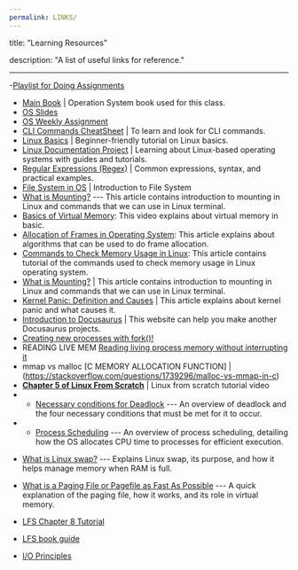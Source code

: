 ```yaml
---
permalink: LINKS/
---
```


title: "Learning Resources"

description: "A list of useful links for reference."

---

-[Playlist for Doing Assignments](https://open.spotify.com/playlist/3Sw3fNrFOBRbFV6W3Yhdqm?si=GeQBnFJQQPOcgY9ByAht1Q)

- [Main Book](https://www.amazon.com/Operating-System-Concepts-Abraham-Silberschatz/dp/111980036X) | Operation System book used for this class.
- [OS Slides](https://docos.vlsm.org/)
- [OS Weekly Assignment](https://demos.vlsm.org/)
- [CLI Commands CheatSheet](https://cheatography.com/davechild/cheat-sheets/linux-command-line/) | To learn and look for CLI commands.
- [Linux Basics](https://youtu.be/CpTfQ-q6MPU) | Beginner-friendly tutorial on Linux basics.
- [Linux Documentation Project](https://www.tldp.org/) | Learning about Linux-based operating systems with guides and tutorials.
- [Regular Expressions (Regex)](https://www.youtube.com/watch?v=bgBWp9EIlMM) | Common expressions, syntax, and practical examples.
- [File System in OS](https://www.geeksforgeeks.org/file-systems-in-operating-system/) | Introduction to File System
- [What is Mounting?](https://unix.stackexchange.com/questions/3192/what-is-meant-by-mounting-a-device-in-linux) --- This article contains introduction to mounting in Linux and commands that we can use in Linux terminal.
- [Basics of Virtual Memory](https://youtu.be/8yO2FBBfaB0?si=um1DuvlOIVSZphpG): This video explains about virtual memory in basic.
- [Allocation of Frames in Operating System](https://www.geeksforgeeks.org/operating-system-allocation-frames/): This article explains about algorithms that can be used to do frame allocation.
- [Commands to Check Memory Usage in Linux](https://phoenixnap.com/kb/linux-commands-check-memory-usage): This article contains tutorial of the commands used to check memory usage in Linux operating system.
- [What is Mounting?](https://unix.stackexchange.com/questions/3192/what-is-meant-by-mounting-a-device-in-linux) | This article contains introduction to mounting in Linux and commands that we can use in Linux terminal.
- [Kernel Panic: Definition and Causes](https://medium.com/@redswitches/kernel-panic-definition-and-causes-9237ab9d2170) | This article explains about kernel panic and what causes it.
- [Introduction to Docusaurus](https://docusaurus.io/docs#:~:text=Docusaurus%20is%20built%20with%20high,providing%20your%20own%20React%20components) | This website can help you make another Docusaurus projects.
- [Creating new processes with fork()!](https://youtu.be/ss1-REMJ9GA?si=KP-0zWE1SopTCGsX)
- READING LIVE MEM [Reading living process memory without interrupting it](https://stackoverflow.com/questions/12977179/reading-living-process-memory-without-interrupting-it)
- mmap vs malloc [C MEMORY ALLOCATION FUNCTION] | (https://stackoverflow.com/questions/1739296/malloc-vs-mmap-in-c)
- [**Chapter 5 of Linux From Scratch**](https://youtu.be/vMdPHpPiy4Q?si=zvpaNmrP__u9ynR7) | Linux from scratch tutorial video
- * [Necessary conditions for Deadlock](https://youtu.be/x9FF723STvo?si=U2gYxjWQMX1zRcCi) --- An overview of deadlock and the four necessary conditions that must be met for it to occur.
- * [Process Scheduling](https://youtu.be/2h3eWaPx8SA?si=QgMiZs_RxkEi3j7m) --- An overview of process scheduling, detailing how the OS allocates CPU time to processes for efficient execution.

* [What is Linux swap?](https://youtu.be/0mgefj9ibRE?si=HwEKx2s9juZlI--I) --- Explains Linux swap, its purpose, and how it helps manage memory when RAM is full.  

* [What is a Paging File or Pagefile as Fast As Possible](https://youtu.be/1VDP5TCAK2c?si=Xr7P4E0-g9orD0bS) --- A quick explanation of the paging file, how it works, and its role in virtual memory.

- [LFS Chapter 8 Tutorial](https://youtu.be/ReIeiTqYTGc?si=vVUzuve9TA-DsUc_)

- [LFS book guide](https://linuxfromscratch.org/lfs/read.html)

- [I/O Principles](https://www.sobyte.net/post/2022-03/linux-io-and-zero-copy/)
